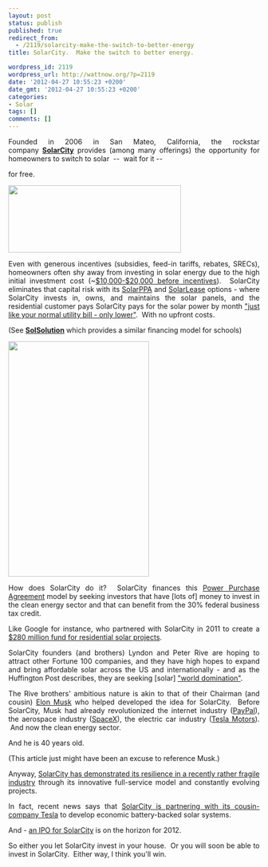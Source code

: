 ```yaml
---
layout: post
status: publish
published: true
redirect_from:
  - /2119/solarcity-make-the-switch-to-better-energy
title: SolarCity.  Make the switch to better energy.

wordpress_id: 2119
wordpress_url: http://wattnow.org/?p=2119
date: '2012-04-27 10:55:23 +0200'
date_gmt: '2012-04-27 10:55:23 +0200'
categories:
- Solar
tags: []
comments: []
---
```

<p style="text-align: justify;">Founded in 2006 in San Mateo, California, the rockstar company&nbsp;<strong><a href="http://www.solarcity.com/">SolarCity</a></strong>&nbsp;provides (among many offerings) the opportunity for homeowners to switch to solar &nbsp;-- &nbsp;wait for it --</p>
<p style="text-align: justify;">for free.</p>
<p style="text-align: justify;"><a href="http://www.solarcity.com/"><img class="alignnone  wp-image-2120" title="solarcity-logo" src="{{ 'assets/from-wordpress/uploads/2012/04/solarcity-logo.png' | relative_url }}" alt="" width="346" height="135" /></a></p>
<p style="text-align: justify;">Even with generous incentives (subsidies, feed-in tariffs, rebates, SRECs), homeowners often shy away from investing in solar energy due to the high initial investment cost (~<a href="http://howsolarworks.1bog.org/solar-economics/">$10,000-$20,000 before incentives</a>). &nbsp;SolarCity eliminates that capital risk with its&nbsp;<a href="http://www.solarcity.com/residential/solar-ppa.aspx">SolarPPA</a>&nbsp;and&nbsp;<a href="http://www.solarcity.com/residential/solar-lease.aspx">SolarLease</a>&nbsp;options - where SolarCity&nbsp;invests in, owns, and maintains the solar panels, and the residential customer pays SolarCity pays for the solar power by month&nbsp;<a href="http://www.solarcity.com/residential/solar-ppa.aspx">"just like your normal utility bill - only lower"</a>. &nbsp;With no upfront costs.</p>
<p style="text-align: justify;">(See <strong><a title="SolSolution.  Clean energy for education." href="http://wattnow.org/505/solsolution-clean-energy-for-education">SolSolution</a></strong>&nbsp;which provides a similar financing model for schools)</p>
<p style="text-align: justify;"><a href="http://www.solarcity.com/residential/solar-ppa.aspx"><img title="SolarCity - graphs" src="{{ 'assets/from-wordpress/uploads/2012/04/SolarCity-graphs.png' | relative_url }}" alt="" width="282" height="472" /></a></p>
<p style="text-align: justify;">How does SolarCity do it? &nbsp;SolarCity finances this <a href="http://en.wikipedia.org/wiki/Power_Purchase_Agreement">Power Purchase Agreement</a>&nbsp;model by seeking investors that have [lots of] money to invest in the clean energy sector and that can benefit from the 30% federal business tax credit.</p>
<p style="text-align: justify;">Like Google for instance, who partnered with SolarCity in 2011 to create a <a href="http://www.solarcity.com/pressreleases/92/Google-Partners-with-SolarCity-to-Create-$280-Million-Fund-for-Residential-Solar-Projects--Nation%E2%80%99s-Largest-to-Date.aspx">$280 million fund for residential solar projects</a>.</p>
<p style="text-align: justify;">SolarCity founders (and brothers) Lyndon and Peter Rive are hoping to attract other Fortune 100 companies, and they have high hopes to expand and bring affordable solar across the US and internationally - and as the Huffington Post describes, they are seeking [solar]&nbsp;<a href="http://www.huffingtonpost.com/alison-van-diggelen/solarcity_b_1431736.html">"world domination"</a>.</p>
<p style="text-align: justify;">The Rive brothers' ambitious nature is akin to that of their Chairman (and cousin)&nbsp;<a href="http://en.wikipedia.org/wiki/Elon_Musk">Elon Musk</a>&nbsp;who helped developed the idea for SolarCity. &nbsp;Before SolarCity, Musk had&nbsp;already revolutionized the internet industry (<a href="http://en.wikipedia.org/wiki/PayPal">PayPal</a>), the aerospace industry (<a href="http://en.wikipedia.org/wiki/SpaceX">SpaceX</a>), the electric car industry (<a href="http://en.wikipedia.org/wiki/Tesla_Motors">Tesla Motors</a>). &nbsp;And now the clean energy sector.</p>
<p style="text-align: justify;">And he is 40 years old.</p>
<p style="text-align: justify;">(This article just might have been an excuse to reference Musk.)</p>
<p style="text-align: justify;">Anyway, <a href="http://www.fastcompany.com/most-innovative-companies/2012/solarcity#profile">SolarCity has demonstrated its resilience in a recently rather fragile industry</a> through its innovative full-service model and constantly evolving projects.</p>
<p style="text-align: justify;">In fact, recent news says that&nbsp;<a href="http://gigaom.com/cleantech/tesla-solarcity-quietly-selling-building-battery-projects/">SolarCity is partnering with its cousin-company Tesla</a> to develop economic battery-backed solar systems.</p>
<p style="text-align: justify;">And -&nbsp;<a href="http://www.bloomberg.com/news/2012-04-09/musk-sees-spacex-ipo-in-2013-as-solarcity-awaits-lease-review.html">an IPO for SolarCity</a> is on the horizon for 2012.</p>
<p style="text-align: justify;">So either you let SolarCity invest in your house. &nbsp;Or you will soon be able to invest in SolarCity. &nbsp;Either way, I think you'll win.</p>

